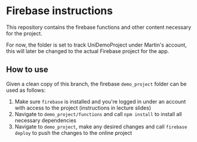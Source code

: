 # Firebase instructions

This repository contains the firebase functions and other content necessary for the project.

For now, the folder is set to track UniDemoProject under Martin's account, this will later be changed to the actual Firebase project for the app.

## How to use

Given a clean copy of this branch, the firebase `demo_project` folder can be used as follows:

1. Make sure `firebase` is installed and you're logged in under an account with access to the project (instructions in lecture slides)
2. Navigate to `demo_project/functions` and call `npm install` to install all necessary dependencies
3. Navigate to `demo_project`, make any desired changes and call `firebase deploy` to push the changes to the online project

